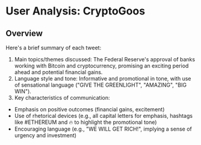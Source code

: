 # User Analysis: CryptoGoos

## Overview

Here's a brief summary of each tweet:

1. Main topics/themes discussed: The Federal Reserve's approval of banks working with Bitcoin and cryptocurrency, promising an exciting period ahead and potential financial gains.
2. Language style and tone: Informative and promotional in tone, with use of sensational language ("GIVE THE GREENLIGHT", "AMAZING", "BIG WIN").
3. Key characteristics of communication:
- Emphasis on positive outcomes (financial gains, excitement)
- Use of rhetorical devices (e.g., all capital letters for emphasis, hashtags like #ETHEREUM and 🔥 to highlight the promotional tone)
- Encouraging language (e.g., "WE WILL GET RICH!", implying a sense of urgency and investment)